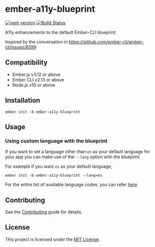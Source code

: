 ember-a11y-blueprint
==============================================================================

[![npm version](https://badge.fury.io/js/ember-a11y-blueprint.svg)](https://badge.fury.io/js/ember-a11y-blueprint)
[![Build Status](https://travis-ci.com/kellyselden/ember-a11y-blueprint.svg?branch=master)](https://travis-ci.com/kellyselden/ember-a11y-blueprint)

A11y enhancements to the default Ember-CLI blueprint

Inspired by the conversation in https://github.com/ember-cli/ember-cli/issues/8599

Compatibility
------------------------------------------------------------------------------

* Ember.js v3.12 or above
* Ember CLI v2.13 or above
* Node.js v10 or above


Installation
------------------------------------------------------------------------------

```
ember init -b ember-a11y-blueprint
```


Usage
------------------------------------------------------------------------------

### Using custom language with the blueprint

If you want to set a language other than `en` as your default language for your app
you can make use of the `--lang` option with the blueprint.

For example if you want `es` as your default language,
```
ember init -b ember-a11y-blueprint --lang=es
```

For the entire list of available language codes, you can refer [here](https://www.loc.gov/standards/iso639-2/php/English_list.php)

Contributing
------------------------------------------------------------------------------

See the [Contributing](CONTRIBUTING.md) guide for details.


License
------------------------------------------------------------------------------

This project is licensed under the [MIT License](LICENSE.md).
